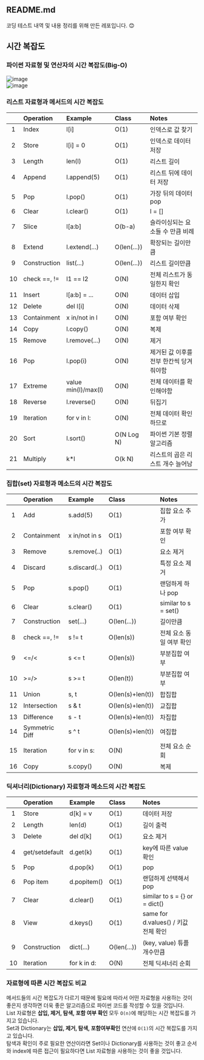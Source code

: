 ﻿## README.md
코딩 테스트 내역 및 내용 정리를 위해 만든 레포입니다. 😊  

## 시간 복잡도
### 파이썬 자료형 및 연산자의 시간 복잡도(Big-O)  
![image](https://user-images.githubusercontent.com/71251120/184471609-aeb62965-7157-4d13-bdc2-284517285920.png)  
![image](https://user-images.githubusercontent.com/71251120/184472847-7de5017d-dd70-4577-bee5-2304ac17c555.png)

### 리스트 자료형과 메서드의 시간 복잡도
||Operation|Example|Class|Notes|
|:---:|:---|:---|:---|:---|
|1 | Index        | l[i]                | O(1)        | 인덱스로 값 찾기 |
|2 | Store        | l[i] = 0            | O(1)        | 인덱스로 데이터 저장 |
|3 | Length       | len(l)              | O(1)        | 리스트 길이 |
|4 | Append       | l.append(5)         | O(1)        | 리스트 뒤에 데이터 저장 |
|5 | Pop          | l.pop()	            | O(1)        | 가장 뒤의 데이터 pop |
|6 | Clear        | l.clear()           | O(1)        | l = [] |
|7 | Slice        | l[a:b]	            | O(b-a)      | 슬라이싱되는 요소들 수 만큼 비례 |
|8 | Extend       | l.extend(...)     	| O(len(...)) |	확장되는 길이만큼 |
|9 | Construction | list(...)	          | O(len(...)) |	리스트 길이만큼 |
|10| check ==, != |l1 == l2	            | O(N)        | 전체 리스트가 동일한지 확인 |
|11| Insert       | l[a:b] = ...	      | O(N)        | 데이터 삽입 |
|12| Delete       | del l[i]            | O(N)        | 데이터 삭제 |
|13| Containment  | x in/not in l       | O(N)        | 포함 여부 확인 |
|14| Copy         | l.copy()            | O(N)        | 복제 |
|15| Remove       | l.remove(...)       | O(N)        | 제거 |
|16| Pop          | l.pop(i)            | O(N)        | 제거된 값 이후를 전부 한칸씩 당겨줘야함 |
|17| Extreme      | value	min(l)/max(l) | O(N)        | 전체 데이터를 확인해야함 |
|18| Reverse      | l.reverse()         | O(N)        | 뒤집기 |
|19| Iteration    | for v in l:         | O(N)        | 전체 데이터 확인하므로 |
|20| Sort         | l.sort()            | O(N Log N)  | 파이썬 기본 정렬 알고리즘 |
|21| Multiply     | k*l	                | O(k N)      | 리스트의 곱은 리스트 개수 늘어남 |

### 집합(set) 자료형과 메소드의 시간 복잡도
||Operation|Example|Class|Notes|
|:---:|:---|:---|:---|:---|
|1 | Add            | s.add(5)      | O(1)             | 집합 요소 추가 |
|2 | Containment    | x in/not in s | O(1)             | 포함 여부 확인 |
|3 | Remove         | s.remove(..)	| O(1)             | 요소 제거 |
|4 | Discard        | s.discard(..) | O(1)             | 특정 요소 제거 |
|5 | Pop            | s.pop()	      | O(1)             | 랜덤하게 하나 pop |
|6 | Clear          | s.clear()     | O(1)             | similar to s = set() |
|7 | Construction   | set(...)  	  | O(len(...))      | 길이만큼 |
|8 | check ==, !=   | s != t       	| O(len(s))        | 전체 요소 동일 여부 확인 |
|9 | <=/<           | s <= t	      | O(len(s))        | 부분집합 여부 |
|10| >=/>           | s >= t	      | O(len(t))        | 부분집합 여부 |
|11| Union          | s, t	        | O(len(s)+len(t)) | 합집합 |
|12| Intersection   | s & t         | O(len(s)+len(t)) | 교집합 |
|13| Difference     | s - t         | O(len(s)+len(t)) | 차집합 |
|14| Symmetric Diff | s ^ t         | O(len(s)+len(t)) | 여집합 |
|15| Iteration      | for v in s:   | O(N)             | 전체 요소 순회 |
|16| Copy           | s.copy()      | O(N)             | 복제 |

### 딕셔너리(Dictionary) 자료형과 메소드의 시간 복잡도
||Operation|Example|Class|Notes|
|:---:|:---|:---|:---|:---|
|1 | Store          | d[k] = v    | O(1)             | 데이터 저장 |
|2 | Length         | len(d)      | O(1)             | 길이 출력 |
|3 | Delete         | del d[k]	  | O(1)             | 요소 제거 |
|4 | get/setdefault | d.get(k)    | O(1)             | key에 따른 value 확인 |
|5 | Pop            | d.pop(k)	  | O(1)             | pop |
|6 | Pop item       | d.popitem() | O(1)             | 랜덤하게 선택해서 pop |
|7 | Clear          | d.clear()	  | O(1)             | similar to s = {} or = dict() |
|8 | View           | d.keys()    | O(1)             | same for d.values() / 키값 전체 확인 |
|9 | Construction   | dict(...)   | O(len(...))      | (key, value) 튜플 개수만큼 |
|10| Iteration      | for k in d:	| O(N)             | 전체 딕셔너리 순회 |


### 자료형에 따른 시간 복잡도 비교  
메서드들의 시간 복잡도가 다르기 때문에 필요에 따라서 어떤 자료형을 사용하는 것이 좋은지 생각하면 더욱 좋은 알고리즘으로 파이썬 코드를 작성할 수 있을 것입니다.  
List 자료형은 **삽입, 제거, 탐색, 포함 여부 확인** 모두 `O(n)`에 해당하는 시간 복잡도를 가지고 있습니다.  
Set과 Dictionary는 **삽입, 제거, 탐색, 포함여부확인** 연산에 `O(1)`의 시간 복잡도를 가지고 있습니다.  
탐색과 확인이 주로 필요한 연산이라면 Set이나 Dictionary를 사용하는 것이 좋고 순서와 index에 따른 접근이 필요하다면 List 자료형을 사용하는 것이 좋을 것입니다.
